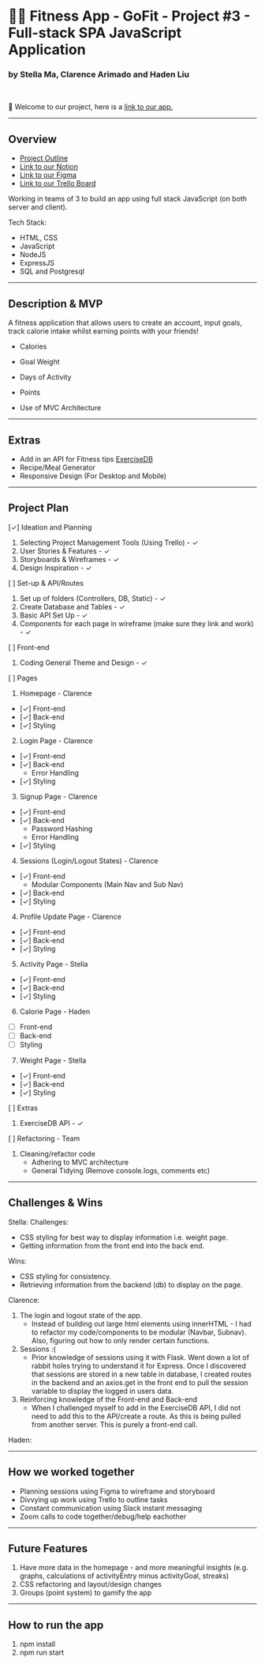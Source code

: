 # 🏃‍♂️ Fitness App - GoFit - Project #3 - Full-stack SPA JavaScript Application
### by Stella Ma, Clarence Arimado and Haden Liu

<br>

👋 Welcome to our project, here is a [link to our app.]()

___

## Overview

- [Project Outline](https://gist.git.generalassemb.ly/katie/5e7a9e64f44afe9786521aa860f61418)
- [Link to our Notion](https://www.notion.so/Teamspace-Home-df5e257b07fe4811899fa0aa225bef06)
- [Link to our Figma](https://www.figma.com/files/team/1186604247724549464/Team-GoFit?fuid=986640042738311971)
- [Link to our Trello Board](https://trello.com/b/d5PtRQow)

Working in teams of 3 to build an app using full stack JavaScript (on both server and client).

Tech Stack:
- HTML, CSS
- JavaScript
- NodeJS
- ExpressJS
- SQL and Postgresql

___

## Description & MVP

A fitness application that allows users to create an account, input goals, track calorie intake whilst earning points with your friends!

- Calories
- Goal Weight
- Days of Activity
- Points

- Use of MVC Architecture

___

## Extras
- Add in an API for Fitness tips [ExerciseDB](https://www.programmableweb.com/api/exercisedb)
- Recipe/Meal Generator
- Responsive Design (For Desktop and Mobile)

___

## Project Plan

[✓] Ideation and Planning
1. Selecting Project Management Tools (Using Trello) - ✓
2. User Stories & Features - ✓
3. Storyboards & Wireframes - ✓
4. Design Inspiration - ✓

[ ] Set-up & API/Routes
1. Set up of folders (Controllers, DB, Static) - ✓
2. Create Database and Tables - ✓
3. Basic API Set Up - ✓
4. Components for each page in wireframe (make sure they link and work) - ✓

[ ] Front-end
1. Coding General Theme and Design - ✓

[ ] Pages
1. Homepage - Clarence
- [✓] Front-end
- [✓] Back-end
- [✓] Styling
2. Login Page - Clarence
- [✓] Front-end
- [✓] Back-end
    - Error Handling
- [✓] Styling
3. Signup Page - Clarence
- [✓] Front-end
- [✓] Back-end
    - Password Hashing
    - Error Handling
- [✓] Styling
4. Sessions (Login/Logout States) - Clarence
- [✓] Front-end
    - Modular Components (Main Nav and Sub Nav)
- [✓] Back-end
- [✓] Styling
4. Profile Update Page - Clarence
- [✓] Front-end
- [✓] Back-end
- [✓] Styling
5. Activity Page - Stella
- [✓] Front-end
- [✓] Back-end
- [✓] Styling
6. Calorie Page - Haden
- [ ] Front-end
- [ ] Back-end
- [ ] Styling
7. Weight Page - Stella
- [✓] Front-end
- [✓] Back-end
- [✓] Styling

[ ] Extras
1. ExerciseDB API - ✓

[ ] Refactoring - Team
1. Cleaning/refactor code
    - Adhering to MVC architecture
    - General Tidying (Remove console.logs, comments etc)


___

## Challenges & Wins

Stella:
Challenges:
- CSS styling for best way to display information i.e. weight page.
- Getting information from the front end into the back end.

Wins:
- CSS styling for consistency.
- Retrieving information from the backend (db) to display on the page.

Clarence: 
1. The login and logout state of the app. 
    - Instead of building out large html elements using innerHTML - I had to refactor my code/components to be modular (Navbar, Subnav). Also, figuring out how to only render certain functions.
2. Sessions :(
    - Prior knowledge of sessions using it with Flask. Went down a lot of rabbit holes trying to understand it for Express. Once I discovered that sessions are stored in a new table in database, I created routes in the backend and an axios.get in the front end to pull the session variable to display the logged in users data.
3. Reinforcing knowledge of the Front-end and Back-end
    - When I challenged myself to add in the ExerciseDB API, I did not need to add this to the API/create a route. As this is being pulled from another server. This is purely a front-end call.

Haden:

___

## How we worked together
- Planning sessions using Figma to wireframe and storyboard
- Divvying up work using Trello to outline tasks 
- Constant communication using Slack instant messaging
- Zoom calls to code together/debug/help eachother
___

## Future Features
1. Have more data in the homepage - and more meaningful insights (e.g. graphs, calculations of activityEntry minus activityGoal, streaks)
2. CSS refactoring and layout/design changes
3. Groups (point system) to gamify the app
___

## How to run the app
1. npm install
2. npm run start